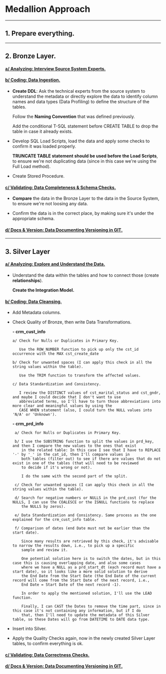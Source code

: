 # Medallion Approach

---

## 1. Prepare everything.

---

## 2. Bronze Layer.

#### <ins>a/ Analyzing: Interview Source System Experts.</ins>

#### <ins>b/ Coding: Data Ingestion.</ins>

  * **Create DDL**: Ask the technical experts from the source system to understand the metadata or directly explore
    the data to identify column names and data types (Data Profiling) to define the structure of the tables.

    Follow the **Naming Convention** that was defined previously.

    Add the conditional T-SQL statement before CREATE TABLE to drop the table in case it already exists.

  * Develop SQL Load Scripts, load the data and apply some checks to confirm it was loaded properly.

    **TRUNCATE TABLE statement should be used before the Load Scripts**, to ensure we're not duplicating data (since in this case
    we're using the Full Load method).

  * Create Stored Procedure.

#### <ins>c/ Validating: Data Completeness & Schema Checks.</ins>

  * **Compare** the data in the Bronze Layer to the data in the Source System, to ensure we're not loosing any data.

  * Confirm the data is in the correct place, by making sure it's under the appropriate schema.

#### <ins>d/ Docs & Version: Data Documenting Versioning in GIT.</ins>

---

## 3. Silver Layer

#### <ins>a/ Analyzing: Explore and Understand the Data.</ins>

  * Understand the data within the tables and how to connect those (create **relationships**).

    **Create the Integration Model.**

#### <ins>b/ Coding: Data Cleansing.</ins>

  * Add Metadata columns.

  * Check Quality of Bronze, then write Data Transformations.

     **- crm_cust_info**

        a/ Check for Nulls or Duplicates in Primary Key.

           Use the ROW_NUMBER function to pick up only the cst_id occurrence with the MAX cst_create_date

        b/ Check for unwanted spaces (I can apply this check in all the string values within the table).

           Use the TRIM function to transform the affected values.

        c/ Data Standardization and Consistency.

           I review the DISTINCT values of cst_marital_status and cst_gndr, and maybe I could decide that I don't want to use
           abbreviated terms, so I'll have to turn those abbreviations into more clear and meaningful values by using the
           CASE WHEN statement (also, I could turn the NULL values into 'N/A' or 'Unknown').

     **- crm_prd_info**
   
         a/ Check for Nulls or Duplicates in Primary Key.

         b/ I use the SUBSTRING function to split the values in prd_key, and then I compare the new values to the ones that exist
            in the related table: In this case I see that I have to REPLACE '-' by '_' in the cat_id, then I'll compare values in
            both tables (filter out) to see if there are values that do not exist in one of the tables (that will need to be reviewed
            to decide if it's wrong or not).

            I do the same with the second part of the split.

         c/ Check for unwanted spaces (I can apply this check in all the string values within the table).

         d/ Search for negative numbers or NULLS in the prd_cost (for the NULLS, I can use the COALESCE or the ISNULL functions to replace
            the NULLS by zeros).

         e/ Data Standardization and Consistency. Same process as the one explained for the crm_cust_info table.

         f/ Comparison of dates (end Date must not be earlier than the start date).

            Since many results are retrieved by this check, it's advisable to narrow the results down, i.e., to pick up a specific
            sample and review it.

            One potential solution here is to switch the dates, but in this case this is causing overlapping date, and also some cases
            where we have a NULL as a prd_start_dt (each record must have a start date), so it looks like a more solid solution to derive
            the End Date from the Start Date (the End Date of the current record will come from the Start Date of the next record, i.e.,
            End Date = Start Date of the next record -1).

            In order to apply the mentioned solution, I'll use the LEAD function.

            Finally, I can CAST the Dates to remove the time part, since in this case it's not containing any information, but if I do
            that, then I'll need to update the metadata of this Silver table, so these Dates will go from DATETIME to DATE data type.

  * Insert into Silver.

  * Apply the Quality Checks again, now in the newly created Silver Layer tables, to confirm everything is ok.

#### <ins>c/ Validating: Data Correctness Checks.</ins>

#### <ins>d/ Docs & Version: Data Documenting Versioning in GIT.</ins>
